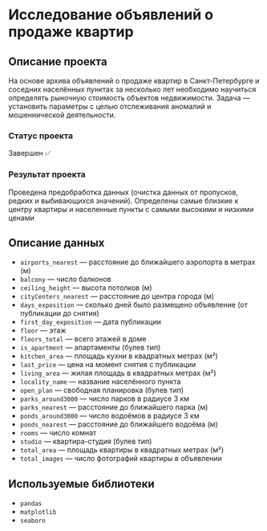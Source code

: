 # Исследование объявлений о продаже квартир

## Описание проекта
На основе архива объявлений о продаже квартир в Санкт-Петербурге и соседних населённых пунктах за несколько лет необходимо научиться определять рыночную стоимость объектов недвижимости. Задача — установить параметры с целью отслеживания аномалий и мошеннической деятельности. 
### Статус проекта
Завершен ✅
### Результат проекта
Проведена предобработка данных (очистка данных от пропусков, редких и выбивающихся значений). Определены самые близкие к центру квартиры и населенные пункты с самыми высокими и низкими ценами

## Описание данных
- ```airports_nearest``` — расстояние до ближайшего аэропорта в метрах (м)
- ```balcony``` — число балконов
- ```ceiling_height``` — высота потолков (м)
- ```cityCenters_nearest``` — расстояние до центра города (м)
- ```days_exposition``` — сколько дней было размещено объявление (от публикации до снятия)
- ```first_day_exposition``` — дата публикации
- ```floor``` — этаж
- ```floors_total``` — всего этажей в доме
- ```is_apartment``` — апартаменты (булев тип)
- ```kitchen_area``` — площадь кухни в квадратных метрах (м²)
- ```last_price``` — цена на момент снятия с публикации
- ```living_area``` — жилая площадь в квадратных метрах (м²)
- ```locality_name``` — название населённого пункта
- ```open_plan``` — свободная планировка (булев тип)
- ```parks_around3000``` — число парков в радиусе 3 км
- ```parks_nearest``` — расстояние до ближайшего парка (м)
- ```ponds_around3000``` — число водоёмов в радиусе 3 км
- ```ponds_nearest``` — расстояние до ближайшего водоёма (м)
- ```rooms``` — число комнат
- ```studio``` — квартира-студия (булев тип)
- ```total_area``` — площадь квартиры в квадратных метрах (м²)
- ```total_images``` — число фотографий квартиры в объявлении

## Используемые библиотеки
- ```pandas```
- ```matplotlib```
- ```seaborn```